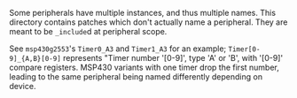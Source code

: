 Some peripherals have multiple instances, and thus multiple names.
This directory contains patches which don't actually name a peripheral.
They are meant to be `_include`d at peripheral scope.

See `msp430g2553`'s `Timer0_A3` and `Timer1_A3` for an example;
`Timer[0-9]_{A,B}[0-9]` represents "Timer number '[0-9]', type 'A' or 'B',
with '[0-9]' compare registers. MSP430 variants with one timer drop the first
number, leading to the same peripheral being named differently depending on
device.
